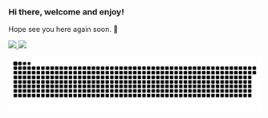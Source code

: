 
<!--
**Vilhen-a/Vilhen-a** is a ✨ _special_ ✨ repository because its `README.md` (this file) appears on your GitHub profile.
!--> 

### Hi there, welcome and enjoy!
Hope see you here again soon. 👋

<div> 
  <a href="https://github.com/Vilhen-a">
  <img height="150em" src="https://github-readme-stats.vercel.app/api?username=Vilhen-a&show_icons=true&theme=dracula&include_all_commits=true&count_private=true"/>
  <img height="150em" src="https://github-readme-stats.vercel.app/api/top-langs/?username=Vilhen-a&layout=compact&langs_count=7&theme=dracula"/>
</div>

![Snake animation](https://github.com/Vilhen-a/Vilhen-a/blob/output/github-contribution-grid-snake.svg)
